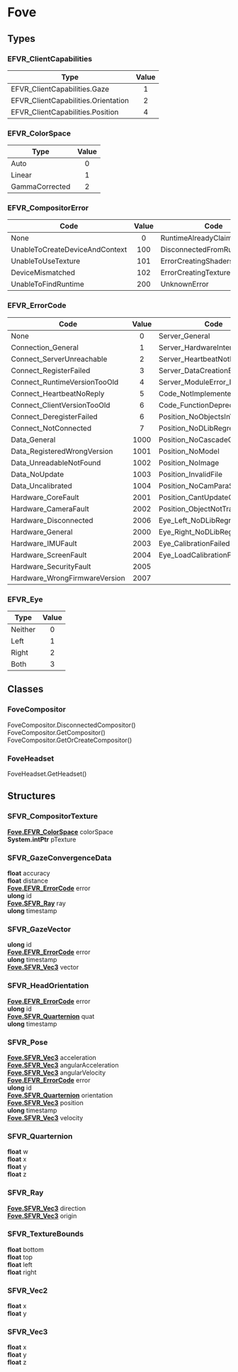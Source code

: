 # Fove

## Types
### EFVR_ClientCapabilities
| Type                               | Value |
|------------------------------------|:-----:|
|EFVR_ClientCapabilities.Gaze        |   1   |
|EFVR_ClientCapabilities.Orientation |   2   |
|EFVR_ClientCapabilities.Position    |   4   |

### EFVR_ColorSpace
| Type          | Value |
|---------------|:-----:|
|Auto           |   0   |
|Linear         |   1   |
|GammaCorrected |   2   |

### EFVR_CompositorError
| Code                          | Value | Code                         | Value |
|-------------------------------|:-----:|------------------------------|:-----:|
|None                           |  0    |RuntimeAlreadyClaimed         |  201  |
|UnableToCreateDeviceAndContext |  100  |DisconnectedFromRuntime       |  202  |
|UnableToUseTexture             |  101  |ErrorCreatingShaders          |  300  |
|DeviceMismatched               |  102  |ErrorCreatingTexturesOnDevice |  301  |
|UnableToFindRuntime            |  200  |UnknownError                  | 99999 |

### EFVR_ErrorCode

| Code                         |Value | Code                          |Value |
|------------------------------|:----:|-------------------------------|:----:|
|None                          | 0    |Server_General                 | 3000 |
|Connection_General            | 1    |Server_HardwareInterfaceInvalid| 3001 |
|Connect_ServerUnreachable     | 2    |Server_HeartbeatNotRegistered  | 3002 |
|Connect_RegisterFailed        | 3    |Server_DataCreationError       | 3003 |
|Connect_RuntimeVersionTooOld  | 4    |Server_ModuleError_ET          | 3004 |
|Connect_HeartbeatNoReply      | 5    |Code_NotImplementedYet         | 4000 |
|Connect_ClientVersionTooOld   | 6    |Code_FunctionDeprecated        | 4001 |
|Connect_DeregisterFailed      | 6    |Position_NoObjectsInView       | 5000 |
|Connect_NotConnected          | 7    |Position_NoDLibRegressor       | 5001 |
|Data_General                  | 1000 |Position_NoCascadeClassifier   | 5002 |
|Data_RegisteredWrongVersion   | 1001 |Position_NoModel               | 5003 |
|Data_UnreadableNotFound       | 1002 |Position_NoImage               | 5004 |
|Data_NoUpdate                 | 1003 |Position_InvalidFile           | 5005 |
|Data_Uncalibrated             | 1004 |Position_NoCamParaSet          | 5006 |
|Hardware_CoreFault            | 2001 |Position_CantUpdateOptical     | 5007 |
|Hardware_CameraFault          | 2002 |Position_ObjectNotTracked      | 5008 |
|Hardware_Disconnected         | 2006 |Eye_Left_NoDLibRegressor       | 6000 |
|Hardware_General              | 2000 |Eye_Right_NoDLibRegressor      | 6001 |
|Hardware_IMUFault             | 2003 |Eye_CalibrationFailed          | 6002 |
|Hardware_ScreenFault          | 2004 |Eye_LoadCalibrationFailed      | 6003 |
|Hardware_SecurityFault        | 2005 |
|Hardware_WrongFirmwareVersion | 2007 |

### EFVR_Eye
| Type    | Value |
|---------|:-----:|
| Neither |   0   |
| Left    |   1   |
| Right   |   2   |
| Both    |   3   |

## Classes
### FoveCompositor
FoveCompositor.DisconnectedCompositor() <br>
FoveCompositor.GetCompositor() <br>
FoveCompositor.GetOrCreateCompositor()

### FoveHeadset
FoveHeadset.GetHeadset()

## Structures
### SFVR_CompositorTexture
[__Fove.EFVR_ColorSpace__](Fove.md/#efvr_colorspace) colorSpace <br>
__System.intPtr__ pTexture

### SFVR_GazeConvergenceData
__float__ accuracy <br>
__float__ distance <br>
[__Fove.EFVR_ErrorCode__](Fove.md/#efvr_errorcode) error <br>
__ulong__ id <br>
[__Fove.SFVR_Ray__](Fove.md/#sfvr_ray) ray <br>
__ulong__ timestamp

### SFVR_GazeVector
__ulong__ id <br>
[__Fove.EFVR_ErrorCode__](Fove.md/#efvr_errorcode) error <br>
__ulong__ timestamp <br>
[__Fove.SFVR_Vec3__](Fove.md/#sfvr_vec3) vector

### SFVR_HeadOrientation
[__Fove.EFVR_ErrorCode__](Fove.md/#efvr_errorcode) error <br>
__ulong__ id <br>
[__Fove.SFVR_Quarternion__](Fove.md/#sfvr_quarternion) quat <br>
__ulong__ timestamp

### SFVR_Pose
[__Fove.SFVR_Vec3__](Fove.md/#sfvr_vec3) acceleration <br>
[__Fove.SFVR_Vec3__](Fove.md/#sfvr_vec3) angularAcceleration <br>
[__Fove.SFVR_Vec3__](Fove.md/#sfvr_vec3) angularVelocity <br>
[__Fove.EFVR_ErrorCode__](Fove.md/#efvr_errorcode) error <br>
__ulong__ id <br>
[__Fove.SFVR_Quarternion__](Fove.md/#sfvr_quarternion) orientation <br>
[__Fove.SFVR_Vec3__](Fove.md/#sfvr_vec3) position <br>
__ulong__ timestamp <br>
[__Fove.SFVR_Vec3__](Fove.md/#sfvr_vec3) velocity

### SFVR_Quarternion
__float__ w <br>
__float__ x <br>
__float__ y <br>
__float__ z

### SFVR_Ray
[__Fove.SFVR_Vec3__](Fove.md/#sfvr_vec3) direction <br>
[__Fove.SFVR_Vec3__](Fove.md/#sfvr_vec3) origin

### SFVR_TextureBounds
__float__ bottom <br>
__float__ top <br>
__float__ left <br>
__float__ right

### SFVR_Vec2
__float__ x <br>
__float__ y

### SFVR_Vec3
__float__ x <br>
__float__ y <br>
__float__ z
